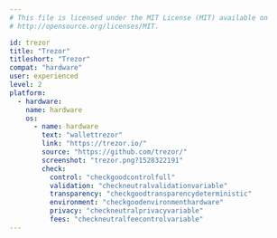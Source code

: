 ```yaml
---
# This file is licensed under the MIT License (MIT) available on
# http://opensource.org/licenses/MIT.

id: trezor
title: "Trezor"
titleshort: "Trezor"
compat: "hardware"
user: experienced
level: 2
platform:
  - hardware:
    name: hardware
    os:
      - name: hardware
        text: "wallettrezor"
        link: "https://trezor.io/"
        source: "https://github.com/trezor/"
        screenshot: "trezor.png?1528322191"
        check:
          control: "checkgoodcontrolfull"
          validation: "checkneutralvalidationvariable"
          transparency: "checkgoodtransparencydeterministic"
          environment: "checkgoodenvironmenthardware"
          privacy: "checkneutralprivacyvariable"
          fees: "checkneutralfeecontrolvariable"
---
```

